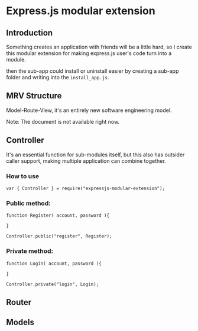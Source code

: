 # Express.js modular extension
## Introduction
Something creates an application with friends will be a little hard, so I create this modular extension for making express.js user's code turn into a module.

then the sub-app could install or uninstall easier by creating a sub-app folder and writing into the `install_app.js`.

## MRV Structure
Model-Route-View, it's an entirely new software engineering model.

Note: The document is not available right now.

## Controller

It's an essential function for sub-modules itself, but this also has outsider caller support, making multiple application can combine together.

### How to use
```
var { Controller } = require("expressjs-modular-extension");
```

### Public method:
```
function Register( account, password ){

}

Controller.public("register", Register);
```

### Private method:
```
function Login( account, password ){

}

Controller.private("login", Login);
```

## Router

## Models